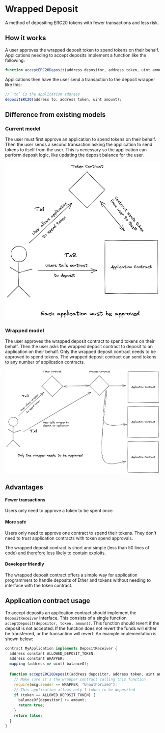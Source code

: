 # Wrapped Deposit

A method of depositing ERC20 tokens with fewer transactions and less risk.

## How it works

A user approves the wrapped deposit token to spend tokens on their behalf. Applications needing to accept deposits implement a function like the following:

```js
function acceptERC20Deposit(address depositor, address token, uint amount) external returns (bool);
```

Applications then have the user send a transaction to the deposit wrapper like this:
```js
// `to` is the application address
depositERC20(address to, address token, uint amount);
```

## Difference from existing models

### Current model

The user must first approve an application to spend tokens on their behalf. Then the user sends a second transaction asking the application to send tokens to itself from the user. This is necessary so the application can perform deposit logic, like updating the deposit balance for the user.

![](./assets/current_model.png)

### Wrapped model

The user approves the wrapped deposit contract to spend tokens on their behalf. Then the user asks the wrapped deposit contract to deposit to an application on their behalf. Only the wrapped deposit contract needs to be approved to spend tokens. The wrapped deposit contract can send tokens to any number of application contracts.

![](./assets/wrapped_model.png)

## Advantages

#### Fewer transactions

Users only need to approve a token to be spent once.

#### More safe

Users only need to approve one contract to spend their tokens. They don't need to trust application contracts with token spend approvals.

The wrapped deposit contract is short and simple (less than 50 lines of code) and therefore less likely to contain exploits.

#### Developer friendly

The wrapped deposit contract offers a simple way for application programmers to handle deposits of Ether and tokens without needing to interface with the token contract.

## Application contract usage

To accept deposits an application contract should implement the `DepositReceiver` interface. This consists of a single function `acceptDeposit(depositor, token, amount)`. This function should revert if the deposit is not accepted. If the function does not revert the funds will either be transferred, or the transaction will revert. An example implementation is shown below:

```js
contract MyApplication implements DepositReceiver {
  address constant ALLOWED_DEPOSIT_TOKEN;
  address constant WRAPPER;
  mapping (address => uint) balanceOf;

  function acceptERC20Deposit(address depositor, address token, uint amount) public returns (bool) {
    // Make sure it's the wrapper contract calling this function
    require(msg.sender == WRAPPER, "Unauthorized");
    // This application allows only 1 token to be deposited
    if (token == ALLOWED_DEPOSIT_TOKEN) {
      balanceOf[depositor] += amount;
      return true;
    }
    return false;
  }
}
```

